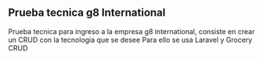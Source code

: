 ## Prueba tecnica g8 International
Prueba tecnica para ingreso a la empresa g8 international, consiste en crear un CRUD con la tecnologia que se desee
Para ello se usa Laravel y Grocery CRUD
